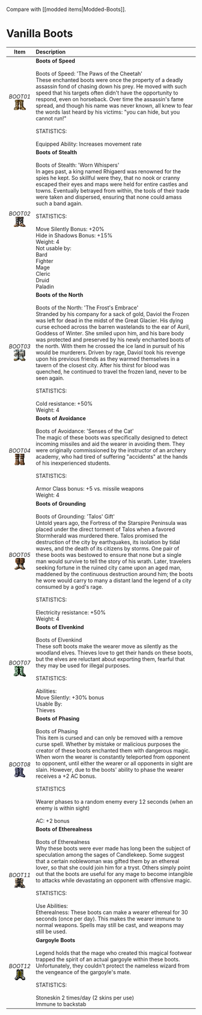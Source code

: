 Compare with [[modded items|Modded-Boots]].


# Vanilla Boots
| Item | Description |
| :-------: | :-------  |
| *BOOT01*<br />![Icon](Item-Descriptions/Vanilla/Images/BOOT01.png "Boots of Speed") | **Boots of Speed**<br /><br />Boots of Speed:  'The Paws of the Cheetah'<br />These enchanted boots were once the property of a deadly assassin fond of chasing down his prey.  He moved with such speed that his targets often didn't have the opportunity to respond, even on horseback.  Over time the assassin's fame spread, and though his name was never known, all knew to fear the words last heard by his victims: "you can hide, but you cannot run!"<br /><br />STATISTICS:<br /><br />Equipped Ability: Increases movement rate|
| *BOOT02*<br />![Icon](Item-Descriptions/Vanilla/Images/BOOT02.png "Boots of Stealth") | **Boots of Stealth**<br /><br />Boots of Stealth:  'Worn Whispers'<br />In ages past, a king named Rhigaerd was renowned for the spies he kept.  So skillful were they, that no nook or cranny escaped their eyes and maps were held for entire castles and towns.  Eventually betrayed from within, the tools of their trade were taken and dispersed, ensuring that none could amass such a band again.  <br /><br />STATISTICS:<br /><br />Move Silently Bonus:  +20%<br />Hide in Shadows Bonus: +15%<br />Weight:  4<br />Not usable by:<br /> Bard<br /> Fighter<br /> Mage<br /> Cleric <br /> Druid<br /> Paladin|
| *BOOT03*<br />![Icon](Item-Descriptions/Vanilla/Images/BOOT03.png "Boots of the North") | **Boots of the North**<br /><br />Boots of the North:  'The Frost's Embrace' <br />Stranded by his company for a sack of gold, Daviol the Frozen was left for dead in the midst of the Great Glacier.  His dying curse echoed across the barren wastelands to the ear of Auril, Goddess of Winter.  She smiled upon him, and his bare body was protected and preserved by his newly enchanted boots of the north.  With them he crossed the ice land in pursuit of his would be murderers.  Driven by rage, Daviol took his revenge upon his previous friends as they warmed themselves in a tavern of the closest city.  After his thirst for blood was quenched, he continued to travel the frozen land, never to be seen again.<br /><br />STATISTICS:<br /><br />Cold resistance:  +50%<br />Weight:  4|
| *BOOT04*<br />![Icon](Item-Descriptions/Vanilla/Images/BOOT04.png "Boots of Avoidance") | **Boots of Avoidance**<br /><br />Boots of Avoidance:  'Senses of the Cat'<br />The magic of these boots was specifically designed to detect incoming missiles and aid the wearer in avoiding them.  They were originally commissioned by the instructor of an archery academy, who had tired of suffering "accidents" at the hands of his inexperienced students.<br /><br />STATISTICS:<br /><br />Armor Class bonus:  +5 vs. missile weapons<br />Weight:  4|
| *BOOT05*<br />![Icon](Item-Descriptions/Vanilla/Images/BOOT05.png "Boots of Grounding") | **Boots of Grounding**<br /><br />Boots of Grounding:  'Talos' Gift'<br />Untold years ago, the Fortress of the Starspire Peninsula was placed under the direct torment of Talos when a favored Stormherald was murdered there.  Talos promised the destruction of the city by earthquakes, its isolation by tidal waves, and the death of its citizens by storms.  One pair of these boots was bestowed to ensure that none but a single man would survive to tell the story of his wrath.  Later, travelers seeking fortune in the ruined city came upon an aged man, maddened by the continuous destruction around him; the boots he wore would carry to many a distant land the legend of a city consumed by a god's rage. <br /><br />STATISTICS:<br /><br />Electricity resistance:  +50%<br />Weight:  4|
| *BOOT07*<br />![Icon](Item-Descriptions/Vanilla/Images/BOOT07.png "Boots of Elvenkind") | **Boots of Elvenkind**<br /><br />Boots of Elvenkind<br />These soft boots make the wearer move as silently as the woodland elves.  Thieves love to get their hands on these boots, but the elves are reluctant about exporting them, fearful that they may be used for illegal purposes.<br /><br />STATISTICS:<br /><br />Abilities:<br />Move Silently: +30% bonus<br />Usable By:<br /> Thieves|
| *BOOT08*<br />![Icon](Item-Descriptions/Vanilla/Images/BOOT08.png "Boots of Phasing") | **Boots of Phasing**<br /><br />Boots of Phasing<br />This item is cursed and can only be removed with a remove curse spell.  Whether by mistake or malicious purposes the creator of these boots enchanted them with dangerous magic.  When worn the wearer is constantly teleported from opponent to opponent, until either the wearer or all opponents in sight are slain.  However, due to the boots' ability to phase the wearer receives a +2 AC bonus.<br /><br />STATISTICS<br /><br />Wearer phases to a random enemy every 12 seconds (when an enemy is within sight)<br /><br />AC: +2 bonus|
| *BOOT11*<br />![Icon](Item-Descriptions/Vanilla/Images/BOOT11.png "Boots of Etherealness") | **Boots of Etherealness**<br /><br />Boots of Etherealness<br />Why these boots were ever made has long been the subject of speculation among the sages of Candlekeep.  Some suggest that a certain noblewoman was gifted them by an ethereal lover, so that she could join him for a tryst.  Others simply point out that the boots are useful for any mage to become intangible to attacks while devastating an opponent with offensive magic.<br /><br />STATISTICS:<br /><br />Use Abilities:<br />Etherealness: These boots can make a wearer ethereal for 30 seconds (once per day).  This makes the wearer immune to normal weapons.  Spells may still be cast, and weapons may still be used.|
| *BOOT12*<br />![Icon](Item-Descriptions/Vanilla/Images/BOOT12.png "Gargoyle Boots") | **Gargoyle Boots**<br /><br />Legend holds that the mage who created this magical footwear trapped the spirit of an actual gargoyle within these boots.  Unfortunately, they couldn't protect the nameless wizard from the vengeance of the gargoyle's mate.<br /><br />STATISTICS:<br /><br />   Stoneskin 2 times/day (2 skins per use)<br />   Immune to backstab|

